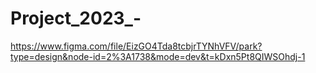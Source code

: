 # Project_2023_-
https://www.figma.com/file/EizGO4Tda8tcbjrTYNhVFV/park?type=design&node-id=2%3A1738&mode=dev&t=kDxn5Pt8QIWSOhdj-1
